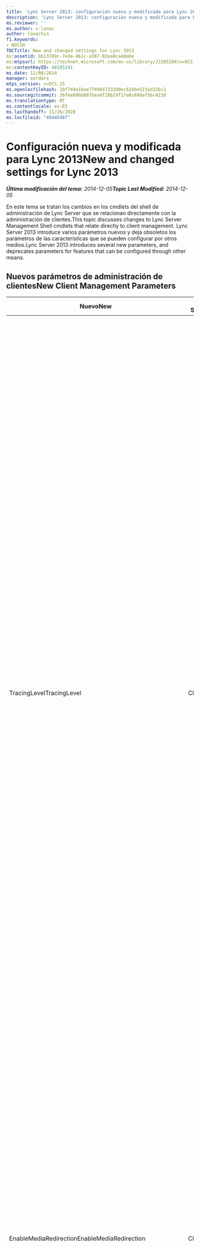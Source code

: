 ```yaml
---
title: 'Lync Server 2013: configuración nueva y modificada para Lync 2013'
description: 'Lync Server 2013: configuración nueva y modificada para Lync 2013.'
ms.reviewer: ''
ms.author: v-lanac
author: lanachin
f1.keywords:
- NOCSH
TOCTitle: New and changed settings for Lync 2013
ms:assetid: bb13789c-7eda-461c-a387-02ea8ca4dabe
ms:mtpsurl: https://technet.microsoft.com/en-us/library/JJ205204(v=OCS.15)
ms:contentKeyID: 48185241
ms.date: 12/08/2014
manager: serdars
mtps_version: v=OCS.15
ms.openlocfilehash: 1bf744e1bae774904733390ec624be523ad32bc1
ms.sourcegitcommit: 36fee89bb887bea4f18b19f17a8c69daf5bc423d
ms.translationtype: MT
ms.contentlocale: es-ES
ms.lasthandoff: 11/26/2020
ms.locfileid: "49445487"
---
```

# <a name="new-and-changed-settings-for-lync-2013"></a><span data-ttu-id="93961-103">Configuración nueva y modificada para Lync 2013</span><span class="sxs-lookup"><span data-stu-id="93961-103">New and changed settings for Lync 2013</span></span>

<div data-xmlns="http://www.w3.org/1999/xhtml">

<div class="topic" data-xmlns="http://www.w3.org/1999/xhtml" data-msxsl="urn:schemas-microsoft-com:xslt" data-cs="https://msdn.microsoft.com/">

<div data-asp="https://msdn2.microsoft.com/asp">



</div>

<div id="mainSection">

<div id="mainBody"><span data-ttu-id="93961-104">

<span> </span></span><span class="sxs-lookup"><span data-stu-id="93961-104">

<span> </span></span></span>

<span data-ttu-id="93961-105">_**Última modificación del tema:** 2014-12-05_</span><span class="sxs-lookup"><span data-stu-id="93961-105">_**Topic Last Modified:** 2014-12-05_</span></span>

<span data-ttu-id="93961-106">En este tema se tratan los cambios en los cmdlets del shell de administración de Lync Server que se relacionan directamente con la administración de clientes.</span><span class="sxs-lookup"><span data-stu-id="93961-106">This topic discusses changes to Lync Server Management Shell cmdlets that relate directly to client management.</span></span> <span data-ttu-id="93961-107">Lync Server 2013 introduce varios parámetros nuevos y deja obsoletos los parámetros de las características que se pueden configurar por otros medios.</span><span class="sxs-lookup"><span data-stu-id="93961-107">Lync Server 2013 introduces several new parameters, and deprecates parameters for features that can be configured through other means.</span></span>

<div>

## <a name="new-client-management-parameters"></a><span data-ttu-id="93961-108">Nuevos parámetros de administración de clientes</span><span class="sxs-lookup"><span data-stu-id="93961-108">New Client Management Parameters</span></span>


<table>
<colgroup>
<col style="width: 33%" />
<col style="width: 33%" />
<col style="width: 33%" />
</colgroup>
<thead>
<tr class="header">
<th><span data-ttu-id="93961-109">Nuevo</span><span class="sxs-lookup"><span data-stu-id="93961-109">New</span></span></th>
<th><span data-ttu-id="93961-110">Cmdlet del shell de administración de Lync Server</span><span class="sxs-lookup"><span data-stu-id="93961-110">Lync Server Management Shell Cmdlet</span></span></th>
<th><span data-ttu-id="93961-111">Descripción</span><span class="sxs-lookup"><span data-stu-id="93961-111">Description</span></span></th>
</tr>
</thead>
<tbody>
<tr class="odd">
<td><p><span data-ttu-id="93961-112">TracingLevel</span><span class="sxs-lookup"><span data-stu-id="93961-112">TracingLevel</span></span></p></td>
<td><p><span data-ttu-id="93961-113">ClientPolicy</span><span class="sxs-lookup"><span data-stu-id="93961-113">CsClientPolicy</span></span></p></td>
<td><p><span data-ttu-id="93961-114">Cuando se establece en true, el seguimiento de software se habilita en Lync; Cuando se establece en false, el seguimiento de software se deshabilitará.</span><span class="sxs-lookup"><span data-stu-id="93961-114">When set to True, software tracing will be enabled in Lync; when set to False, software tracing will be disabled.</span></span> <span data-ttu-id="93961-115">El seguimiento de software implica mantener un registro detallado de todo lo que hace un programa (incluido el seguimiento de llamadas API).</span><span class="sxs-lookup"><span data-stu-id="93961-115">Software tracing involves keeping a detailed record of everything that a program does (including tracking API calls).</span></span> <span data-ttu-id="93961-116">El seguimiento es principalmente útil para los programadores y el personal de soporte técnico de aplicaciones. Esta configuración es equivalente a la configuración de directiva de grupo de Communications Server 2007 R2 para &quot; activar el seguimiento de Communicator. &quot; La configuración es la siguiente:</span><span class="sxs-lookup"><span data-stu-id="93961-116">Tracing is mostly useful to developers and to application support personnel.This setting is equivalent to the Communications Server 2007 R2 Group Policy setting &quot;Turn on tracing for Communicator.&quot; The settings are as follows:</span></span></p>
<ul>
<li><p><span data-ttu-id="93961-117">OFF = el seguimiento está deshabilitado y el usuario no puede cambiar esta configuración.</span><span class="sxs-lookup"><span data-stu-id="93961-117">Off = Tracing is disabled and the user cannot change this setting.</span></span></p></li>
<li><p><span data-ttu-id="93961-118">Light = se realiza un seguimiento mínimo y el usuario no puede cambiar esta configuración.</span><span class="sxs-lookup"><span data-stu-id="93961-118">Light = Minimal tracing is performed, and the user cannot change this setting.</span></span></p></li>
<li><p><span data-ttu-id="93961-119">On = se realiza el seguimiento detallado y el usuario no puede cambiar esta configuración.</span><span class="sxs-lookup"><span data-stu-id="93961-119">On = Verbose tracing is performed, and the user cannot change this setting.</span></span></p></li>
</ul>
<p><span data-ttu-id="93961-120">De forma predeterminada TracingLevel se establece en un valor nulo.</span><span class="sxs-lookup"><span data-stu-id="93961-120">By default TracingLevel is set to a null value.</span></span> <span data-ttu-id="93961-121">Eso significa que se realiza un seguimiento mínimo, pero el usuario puede habilitar o deshabilitar este seguimiento mínimo.</span><span class="sxs-lookup"><span data-stu-id="93961-121">That means that minimal tracing is performed, but the user can enable or disable this minimal tracing.</span></span></p></td>
</tr>
<tr class="even">
<td><p><span data-ttu-id="93961-122">EnableMediaRedirection</span><span class="sxs-lookup"><span data-stu-id="93961-122">EnableMediaRedirection</span></span></p></td>
<td><p><span data-ttu-id="93961-123">ClientPolicy</span><span class="sxs-lookup"><span data-stu-id="93961-123">CsClientPolicy</span></span></p></td>
<td><p><span data-ttu-id="93961-124">Cuando se establece en true ($True) permite que las secuencias de audio y vídeo se separen de otro tráfico de red, a su vez, esto permite que los dispositivos cliente realicen la codificación y la descodificación de audio y vídeo de forma local.</span><span class="sxs-lookup"><span data-stu-id="93961-124">When set to True ($True) allows audio and video streams to be separated from other network traffic, In turn, this allows client devices to do encoding and decoding of audio and video locally.</span></span> <span data-ttu-id="93961-125">Normalmente, el redireccionamiento de medios tiene un uso de ancho de banda menor, una mayor escalabilidad del servidor y una experiencia de usuario más óptima en comparación con técnicas similares, como el acceso remoto del dispositivo o la compresión de códec.</span><span class="sxs-lookup"><span data-stu-id="93961-125">Media redirection typically results in lower bandwidth usage, higher server scalability, and a more-optimal user experience compared to similar techniques such as device remoting or codec compression.</span></span></p></td>
</tr>
<tr class="odd">
<td><p><span data-ttu-id="93961-126">AllowLargeMeetings</span><span class="sxs-lookup"><span data-stu-id="93961-126">AllowLargeMeetings</span></span></p></td>
<td><p><span data-ttu-id="93961-127">CsConferencing</span><span class="sxs-lookup"><span data-stu-id="93961-127">CsConferencing</span></span></p></td>
<td><p><span data-ttu-id="93961-128">Cuando se establece en true, todas las reuniones de Lync se tratan como &quot; reuniones grandes. &quot; En una reunión grande, se colocan restricciones en el número de notificaciones que se envían a los participantes, además del tamaño de la lista de la reunión que se transmite de forma predeterminada.</span><span class="sxs-lookup"><span data-stu-id="93961-128">When set to True, all Lync Meetings are treated as &quot;large meetings.&quot; With a large meeting, restrictions are placed on the number of notifications that are sent to participants, in addition to the size of the meeting roster that is transmitted by default.</span></span></p></td>
</tr>
<tr class="even">
<td><p><span data-ttu-id="93961-129">DisablePowerPointAnnotations</span><span class="sxs-lookup"><span data-stu-id="93961-129">DisablePowerPointAnnotations</span></span></p></td>
<td><p><span data-ttu-id="93961-130">CsConferencing</span><span class="sxs-lookup"><span data-stu-id="93961-130">CsConferencing</span></span></p></td>
<td><p><span data-ttu-id="93961-131">Cuando se establece en true ($True), los usuarios no podrán agregar anotaciones a las diapositivas de PowerPoint usadas en una conferencia.</span><span class="sxs-lookup"><span data-stu-id="93961-131">When set to True ($True) users won’t be able to add annotations to PowerPoint slides used in a conference.</span></span> <span data-ttu-id="93961-132">Sin embargo (según el valor de la propiedad AllowAnnotations), los usuarios seguirán teniendo acceso a otras características de pizarra.</span><span class="sxs-lookup"><span data-stu-id="93961-132">However (depending on the value of the AllowAnnotations property), users will still have access to other whiteboarding features.</span></span> <span data-ttu-id="93961-133">El valor predeterminado es false, lo que significa que se permiten las anotaciones de PowerPoint.</span><span class="sxs-lookup"><span data-stu-id="93961-133">The default value is False, meaning that PowerPoint annotations are allowed.</span></span></p></td>
</tr>
<tr class="odd">
<td><p><span data-ttu-id="93961-134">AllowSharedNotes</span><span class="sxs-lookup"><span data-stu-id="93961-134">AllowSharedNotes</span></span></p></td>
<td><p><span data-ttu-id="93961-135">CsConferencing</span><span class="sxs-lookup"><span data-stu-id="93961-135">CsConferencing</span></span></p></td>
<td><p><span data-ttu-id="93961-136">Cuando se establece en true (valor predeterminado), cualquier Bloc de notas de OneNote abierto vinculado a la Conferencia se actualizará automáticamente con información como los participantes de la Conferencia, así como detalles sobre el contenido compartido durante la Conferencia.</span><span class="sxs-lookup"><span data-stu-id="93961-136">When set to True (the default value) any open OneNote notebooks linked to the conference will automatically be updated with information such as conference participants and details about content shared during the conference.</span></span></p></td>
</tr>
<tr class="even">
<td><p><span data-ttu-id="93961-137">EnableInviteCustomization</span><span class="sxs-lookup"><span data-stu-id="93961-137">EnableInviteCustomization</span></span></p></td>
<td><p><span data-ttu-id="93961-138">CsMeetingConfiguration</span><span class="sxs-lookup"><span data-stu-id="93961-138">CsMeetingConfiguration</span></span></p></td>
<td><p><span data-ttu-id="93961-139">Se usa junto con los otros parámetros de CsMeetingConfiguration para personalizar las invitaciones a reuniones generadas por el complemento de reunión en línea para Lync 2013.</span><span class="sxs-lookup"><span data-stu-id="93961-139">Used along with the other new CsMeetingConfiguration parameters to customize the meeting invitations generated by the Online Meeting Add-in for Lync 2013.</span></span></p></td>
</tr>
<tr class="odd">
<td><p><span data-ttu-id="93961-140">LogoURL</span><span class="sxs-lookup"><span data-stu-id="93961-140">LogoURL</span></span></p></td>
<td><p><span data-ttu-id="93961-141">CsMeetingConfiguration</span><span class="sxs-lookup"><span data-stu-id="93961-141">CsMeetingConfiguration</span></span></p></td>
<td><p><span data-ttu-id="93961-142">Agrega el logotipo de su organización a todas las invitaciones generadas por el complemento de reuniones en línea para Lync 2013.</span><span class="sxs-lookup"><span data-stu-id="93961-142">Adds your organization’s logo to all invitations generated by the Online Meeting Add-in for Lync 2013.</span></span> <span data-ttu-id="93961-143">Especifique la dirección URL de una imagen GIF o JPG.</span><span class="sxs-lookup"><span data-stu-id="93961-143">You specify the URL of a GIF or JPG image.</span></span></p></td>
</tr>
<tr class="even">
<td><p><span data-ttu-id="93961-144">HelpURL</span><span class="sxs-lookup"><span data-stu-id="93961-144">HelpURL</span></span></p></td>
<td><p><span data-ttu-id="93961-145">CsMeetingConfiguration</span><span class="sxs-lookup"><span data-stu-id="93961-145">CsMeetingConfiguration</span></span></p></td>
<td><p><span data-ttu-id="93961-146">Agrega la dirección URL de ayuda o soporte técnico de la organización a todas las invitaciones generadas por el complemento de reuniones en línea para Lync 2013.</span><span class="sxs-lookup"><span data-stu-id="93961-146">Adds your organization’s help or support URL to all invitations generated by the Online Meeting Add-in for Lync 2013.</span></span></p></td>
</tr>
<tr class="odd">
<td><p><span data-ttu-id="93961-147">LegalURL</span><span class="sxs-lookup"><span data-stu-id="93961-147">LegalURL</span></span></p></td>
<td><p><span data-ttu-id="93961-148">CsMeetingConfiguration</span><span class="sxs-lookup"><span data-stu-id="93961-148">CsMeetingConfiguration</span></span></p></td>
<td><p><span data-ttu-id="93961-149">Agrega texto legal o texto de renuncia a todas las invitaciones generadas por el complemento de reuniones en línea para Lync 2013.</span><span class="sxs-lookup"><span data-stu-id="93961-149">Adds legal text or disclaimer text to all invitations generated by the Online Meeting Add-in for Lync 2013.</span></span> <span data-ttu-id="93961-150">Especifique la dirección URL de la ubicación del texto.</span><span class="sxs-lookup"><span data-stu-id="93961-150">You specify the URL for the location of the text.</span></span></p></td>
</tr>
<tr class="even">
<td><p><span data-ttu-id="93961-151">CustomFooterText</span><span class="sxs-lookup"><span data-stu-id="93961-151">CustomFooterText</span></span></p></td>
<td><p><span data-ttu-id="93961-152">CsMeetingConfiguration</span><span class="sxs-lookup"><span data-stu-id="93961-152">CsMeetingConfiguration</span></span></p></td>
<td><p><span data-ttu-id="93961-153">Agrega un pie de página personalizado a todas las invitaciones generadas por el complemento de reuniones en línea para Lync 2013.</span><span class="sxs-lookup"><span data-stu-id="93961-153">Adds a custom footer to all invitations generated by the Online Meeting Add-in for Lync 2013.</span></span> <span data-ttu-id="93961-154">Especifique la dirección URL de la ubicación del texto del pie de página personalizado.</span><span class="sxs-lookup"><span data-stu-id="93961-154">You specify the URL for the location of the custom footer text.</span></span></p></td>
</tr>
</tbody>
</table>


<div>

## <a name="deprecated-client-management-parameters"></a><span data-ttu-id="93961-155">Parámetros de administración de clientes desusados</span><span class="sxs-lookup"><span data-stu-id="93961-155">Deprecated Client Management Parameters</span></span>


<table>
<colgroup>
<col style="width: 33%" />
<col style="width: 33%" />
<col style="width: 33%" />
</colgroup>
<thead>
<tr class="header">
<th><span data-ttu-id="93961-156">Parámetro</span><span class="sxs-lookup"><span data-stu-id="93961-156">Parameter</span></span></th>
<th><span data-ttu-id="93961-157">Cmdlet del shell de administración de Lync Server</span><span class="sxs-lookup"><span data-stu-id="93961-157">Lync Server Management Shell Cmdlet</span></span></th>
<th><span data-ttu-id="93961-158">Descripción</span><span class="sxs-lookup"><span data-stu-id="93961-158">Description</span></span></th>
</tr>
</thead>
<tbody>
<tr class="odd">
<td><p><span data-ttu-id="93961-159">CustomizedHelpUrl</span><span class="sxs-lookup"><span data-stu-id="93961-159">CustomizedHelpUrl</span></span></p></td>
<td><p><span data-ttu-id="93961-160">ClientPolicy</span><span class="sxs-lookup"><span data-stu-id="93961-160">CsClientPolicy</span></span></p></td>
<td><p><span data-ttu-id="93961-161">Este parámetro ha quedado obsoleto para usarse con Lync Server 2013.</span><span class="sxs-lookup"><span data-stu-id="93961-161">This parameter has been deprecated for use with Lync Server 2013.</span></span> <span data-ttu-id="93961-162">Cuando se usa conjuntamente con EnableEnterpriseCustomizedHelp, este parámetro permitió a una organización especificar una dirección URL para que cuando los usuarios hagan clic en el menú ayuda en Lync, se muestre una ayuda personalizada.</span><span class="sxs-lookup"><span data-stu-id="93961-162">When used in conjunction with EnableEnterpriseCustomizedHelp, this parameter enabled an organization to specify a URL so that when users clicked the Help menu in Lync, customized help would display.</span></span></p></td>
</tr>
<tr class="even">
<td><p><span data-ttu-id="93961-163">EnableEnterpriseCustomizedHelp</span><span class="sxs-lookup"><span data-stu-id="93961-163">EnableEnterpriseCustomizedHelp</span></span></p></td>
<td><p><span data-ttu-id="93961-164">ClientPolicy</span><span class="sxs-lookup"><span data-stu-id="93961-164">CsClientPolicy</span></span></p></td>
<td><p><span data-ttu-id="93961-165">Este parámetro ha quedado obsoleto para usarse con Lync Server 2013.</span><span class="sxs-lookup"><span data-stu-id="93961-165">This parameter has been deprecated for use with Lync Server 2013.</span></span> <span data-ttu-id="93961-166">Cuando se usa conjuntamente con CustomizedHelpUrl, este parámetro permitió que las organizaciones mostraran ayuda personalizada.</span><span class="sxs-lookup"><span data-stu-id="93961-166">When used in conjunction with CustomizedHelpUrl, this parameter enabled organizations to display customized help.</span></span></p></td>
</tr>
<tr class="odd">
<td><p><span data-ttu-id="93961-167">EnableSQMData</span><span class="sxs-lookup"><span data-stu-id="93961-167">EnableSQMData</span></span></p></td>
<td><p><span data-ttu-id="93961-168">ClientPolicy</span><span class="sxs-lookup"><span data-stu-id="93961-168">CsClientPolicy</span></span></p></td>
<td><p><span data-ttu-id="93961-169">El parámetro EnableSQMData del cmdlet Set-CSClientPolicy se ha eliminado en Lync Server 2013.</span><span class="sxs-lookup"><span data-stu-id="93961-169">The EnableSQMData parameter of the Set-CSClientPolicy cmdlet has been removed in Lync Server 2013.</span></span> <span data-ttu-id="93961-170">En su lugar, puede usar la configuración de directiva de grupo compartida para datos de administración de calidad de software (SQM) para determinar la interfaz de usuario para la opción de mejora de la experiencia del cliente en la página Opciones generales del cliente de Lync:</span><span class="sxs-lookup"><span data-stu-id="93961-170">Instead, you can use the shared Group Policy setting for Software Quality Management (SQM) data to determine the user interface for the Customer Experience Improvement option in the Lync client General options page:</span></span></p>
<p><span data-ttu-id="93961-171">HKEY_CURRENT_USER\Software\Policies\Microsoft\Office\Common\QMEnable</span><span class="sxs-lookup"><span data-stu-id="93961-171">HKEY_CURRENT_USER\Software\Policies\Microsoft\Office\Common\QMEnable</span></span></p>
<p><span data-ttu-id="93961-172">Los</span><span class="sxs-lookup"><span data-stu-id="93961-172">Values:</span></span></p>
<p><span data-ttu-id="93961-173">1 = Mostrar y seleccionar la casilla (el usuario puede desactivar la casilla de verificación)</span><span class="sxs-lookup"><span data-stu-id="93961-173">1 = Display and select the check box (the user can clear the check box)</span></span></p>
<p><span data-ttu-id="93961-174">0 = desactivar y deshabilitar la casilla (el usuario no puede reemplazar)</span><span class="sxs-lookup"><span data-stu-id="93961-174">0 = Turn off and disable the check box (user can't override)</span></span></p>
<p><span data-ttu-id="93961-175">Null = el valor está determinado por el programa de instalación de Office y se muestra la casilla de verificación para que los usuarios establezcan lo que elijan.</span><span class="sxs-lookup"><span data-stu-id="93961-175">Null = The value is determined by Office setup, and the check box is displayed for users to set as they choose</span></span></p></td>
</tr>
<tr class="even">
<td><p><span data-ttu-id="93961-176">AllowExchangeContactStore</span><span class="sxs-lookup"><span data-stu-id="93961-176">AllowExchangeContactStore</span></span></p></td>
<td><p><span data-ttu-id="93961-177">ClientPolicy</span><span class="sxs-lookup"><span data-stu-id="93961-177">CsClientPolicy</span></span></p></td>
<td><p><span data-ttu-id="93961-178">Este parámetro se ha eliminado.</span><span class="sxs-lookup"><span data-stu-id="93961-178">This parameter has been removed.</span></span> <span data-ttu-id="93961-179">En su lugar, al implementar Lync Server 2013 y publicar la topología, el almacén de contactos unificado está habilitado para todos los usuarios de forma predeterminada.</span><span class="sxs-lookup"><span data-stu-id="93961-179">Instead, when you deploy Lync Server 2013 and publish the topology, unified contact store is enabled for all users by default.</span></span> <span data-ttu-id="93961-180">Esto significa que todos los contactos de un usuario se guardan en Exchange y que están disponibles en Lync, Outlook y Outlook Web Access.</span><span class="sxs-lookup"><span data-stu-id="93961-180">This means that all a user’s contacts are kept in Exchange and are available in Lync, Outlook, and Outlook Web Access.</span></span> <span data-ttu-id="93961-181">Puede usar el cmdlet Set-CsUserServicesPolicy para personalizar los usuarios que tienen disponible el almacén de contactos unificado.</span><span class="sxs-lookup"><span data-stu-id="93961-181">You can use the Set-CsUserServicesPolicy cmdlet to customize which users have unified contact store available.</span></span> <span data-ttu-id="93961-182">Puede habilitar usuarios de forma global, por sitio, por inquilino o por individuos o grupos de personas.</span><span class="sxs-lookup"><span data-stu-id="93961-182">You can enable users globally, by site, by tenant, or by individuals or groups of individuals.</span></span> <span data-ttu-id="93961-183">Para obtener más información, vea <a href="lync-server-2013-enable-users-for-unified-contact-store.md">Habilitar usuarios para el almacenamiento de contactos unificado en Lync Server 2013</a>.</span><span class="sxs-lookup"><span data-stu-id="93961-183">For details, see <a href="lync-server-2013-enable-users-for-unified-contact-store.md">Enable users for unified contact store in Lync Server 2013</a>.</span></span></p></td>
</tr>
<tr class="odd">
<td><p><span data-ttu-id="93961-184">MAPIPollInterval</span><span class="sxs-lookup"><span data-stu-id="93961-184">MAPIPollInterval</span></span></p></td>
<td><p><span data-ttu-id="93961-185">ClientPolicy</span><span class="sxs-lookup"><span data-stu-id="93961-185">CsClientPolicy</span></span></p></td>
<td><p><span data-ttu-id="93961-186">Este parámetro no se usa en Lync 2013.</span><span class="sxs-lookup"><span data-stu-id="93961-186">This parameter is not used by Lync 2013.</span></span> <span data-ttu-id="93961-187">En versiones anteriores, este parámetro especificaba la frecuencia con la que el cliente recuperó datos MAPI de las carpetas públicas de Exchange.</span><span class="sxs-lookup"><span data-stu-id="93961-187">In previous releases, this parameter specified how often the client retrieved MAPI data from Exchange public folders</span></span></p></td>
</tr>
<tr class="even">
<td><p><span data-ttu-id="93961-188">DisableICE</span><span class="sxs-lookup"><span data-stu-id="93961-188">DisableICE</span></span></p></td>
<td><p><span data-ttu-id="93961-189">ClientPolicy</span><span class="sxs-lookup"><span data-stu-id="93961-189">CsClientPolicy</span></span></p></td>
<td><p><span data-ttu-id="93961-190">Este parámetro quedó obsoleto en Lync 2013.</span><span class="sxs-lookup"><span data-stu-id="93961-190">This parameter was deprecated in Lync 2013.</span></span></p></td>
</tr>
</tbody>
</table><span data-ttu-id="93961-191">


</div>

</div>

</div>

<span> </span>

</div>

</div>

</span><span class="sxs-lookup"><span data-stu-id="93961-191">


</div>

</div>

</div>

<span> </span>

</div>

</div>

</span></span></div>


